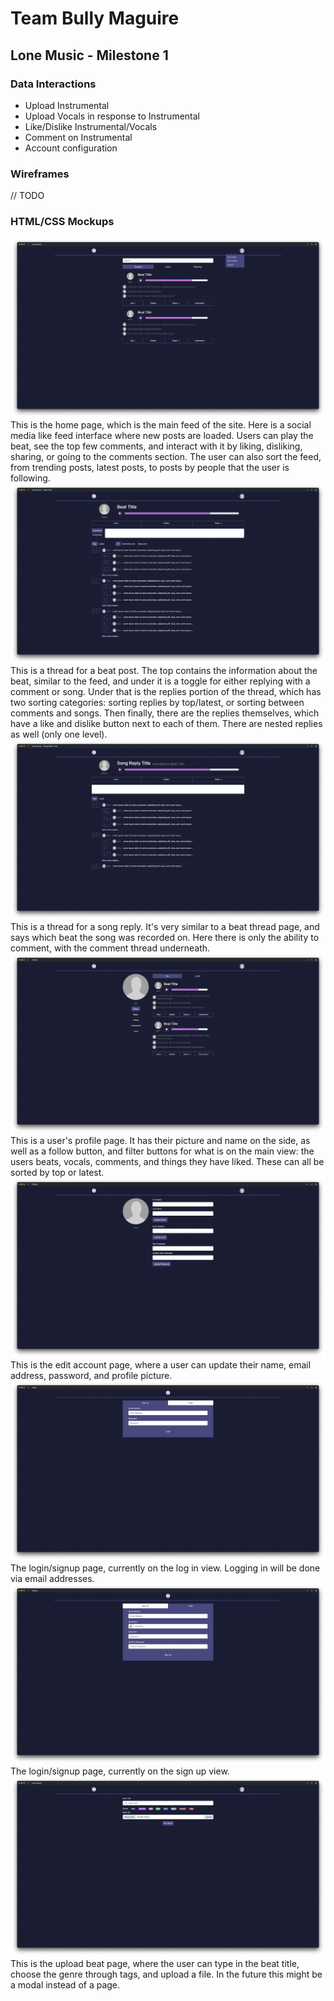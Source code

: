# Team Bully Maguire

## Lone Music - Milestone 1

### Data Interactions

- Upload Instrumental
- Upload Vocals in response to Instrumental
- Like/Dislike Instrumental/Vocals
- Comment on Instrumental
- Account configuration

### Wireframes

// TODO

### HTML/CSS Mockups

![](img/Index.png)
This is the home page, which is the main feed of the site. Here is a social media like feed interface where new posts are loaded. Users can play the beat, see the top few comments, and interact with it by liking, disliking, sharing, or going to the comments section. The user can also sort the feed, from trending posts, latest posts, to posts by people that the user is following.
![](img/Beat.png)
This is a thread for a beat post. The top contains the information about the beat, similar to the feed, and under it is a toggle for either replying with a comment or song. Under that is the replies portion of the thread, which has two sorting categories: sorting replies by top/latest, or sorting between comments and songs. Then finally, there are the replies themselves, which have a like and dislike button next to each of them. There are nested replies as well (only one level).
![](img/Song.png)
This is a thread for a song reply. It's very similar to a beat thread page, and says which beat the song was recorded on. Here there is only the ability to comment, with the comment thread underneath.
![](img/Profile.png)
This is a user's profile page. It has their picture and name on the side, as well as a follow button, and filter buttons for what is on the main view: the users beats, vocals, comments, and things they have liked. These can all be sorted by top or latest.
![](img/Account.png)
This is the edit account page, where a user can update their name, email address, password, and profile picture.
![](img/Login.png)
The login/signup page, currently on the log in view. Logging in will be done via email addresses.
![](img/Signup.png)
The login/signup page, currently on the sign up view.
![](img/Upload.png)
This is the upload beat page, where the user can type in the beat title, choose the genre through tags, and upload a file. In the future this might be a modal instead of a page.
